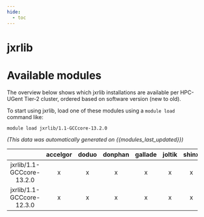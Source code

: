 ```yaml
---
hide:
  - toc
---
```


jxrlib
======

# Available modules


The overview below shows which jxrlib installations are available per HPC-UGent Tier-2 cluster, ordered based on software version (new to old).

To start using jxrlib, load one of these modules using a `module load` command like:

```shell
module load jxrlib/1.1-GCCcore-13.2.0
```

*(This data was automatically generated on {{modules_last_updated}})*  

| |accelgor|doduo|donphan|gallade|joltik|shinx|
| :---: | :---: | :---: | :---: | :---: | :---: | :---: |
|jxrlib/1.1-GCCcore-13.2.0|x|x|x|x|x|x|
|jxrlib/1.1-GCCcore-12.3.0|x|x|x|x|x|x|
